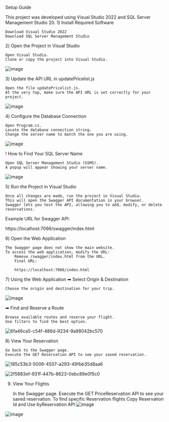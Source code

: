 Setup Guide

This project was developed using Visual Studio 2022 and SQL Server Management Studio 20.
1️) Install Required Software

    Download Visual Studio 2022
    Download SQL Server Management Studio

2️) Open the Project in Visual Studio

    Open Visual Studio.
    Clone or copy the project into Visual Studio.

![image](https://github.com/user-attachments/assets/a3203996-b024-4c3e-ac17-13eee8c7b0de)

3️) Update the API URL in updatePricelist.js

    Open the file updatePricelist.js.
    At the very top, make sure the API URL is set correctly for your project.

![image](https://github.com/user-attachments/assets/ba6b945c-c462-4bae-abde-52f28ceaee5e)

4️) Configure the Database Connection

    Open Program.cs.
    Locate the database connection string.
    Change the server name to match the one you are using.

![image](https://github.com/user-attachments/assets/36b0af3d-f770-4b3c-8080-04df2d74e557)

! How to Find Your SQL Server Name

    Open SQL Server Management Studio (SSMS).
    A popup will appear showing your server name.

![image](https://github.com/user-attachments/assets/11980440-6b7f-4471-9003-919f4ed033cf)

5️) Run the Project in Visual Studio

    Once all changes are made, run the project in Visual Studio.
    This will open the Swagger API documentation in your browser.
    Swagger lets you test the API, allowing you to add, modify, or delete reservations.

Example URL for Swagger API:

https://localhost:7066/swagger/index.html

6️) Open the Web Application

    The Swagger page does not show the main website.
    To access the web application, modify the URL:
        Remove /swagger/index.html from the URL.
        Final URL:

        https://localhost:7066/index.html

7️) Using the Web Application
➡ Select Origin & Destination

    Choose the origin and destination for your trip.

![image](https://github.com/user-attachments/assets/dbf80d7d-4f49-41ec-ac57-bafda7dae12f)

➡ Find and Reserve a Route

    Browse available routes and reserve your flight.
    Use filters to find the best option.

![6fa46ca5-c54f-486d-9234-9a98042bc570](https://github.com/user-attachments/assets/e851326b-f9c7-487a-83d2-5a12e9fb4696)

8️) View Your Reservation

    Go back to the Swagger page.
    Execute the GET Reservation API to see your saved reservation.

![185c53b3-5006-4507-a293-49fbb35d8aa6](https://github.com/user-attachments/assets/a84eca8c-7172-4485-879d-b8fce516ca19)

![2f5883ef-931f-447b-8623-0ebc89e0f5c0](https://github.com/user-attachments/assets/d483241b-31e3-49b3-acdf-b2fcf3524019)

9) View Your Flights

    In the Swagger page.
    Execute the GET PriceReservation API to see your saved reservation.
    To find specific Reservation flights
    Copy Reservation Id and Use byReservation API
![image](https://github.com/user-attachments/assets/06a91871-2a31-4162-82d0-089ba7580f35)

![image](https://github.com/user-attachments/assets/09211fab-6d92-4854-aa66-28c3f06d50e1)


